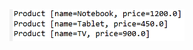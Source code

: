 <img src="https://github.com/hiranfbjc/comparator-compareTo1-objeto-classe-separada-interface-funcional/blob/main/readme.png" width=280>

